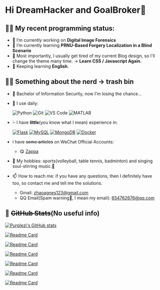 # Hi DreamHacker and GoalBroker👋

## 👩‍💻 My recent programming status:
<!--START_SECTION:waka-->
- 🔭 I’m currently working on **Digital Image Forensics**
- 🌱 I’m currently learning **PRNU-Based Forgery Localization in a Blind Scenario**
- 🤔 Most importantly, I usually get tired of my current Blog design, so I'll change the theme many time. → **Learn CSS / Javascript Again.**
- 📕 Keeping learning **English**.
<!--END_SECTION:waka-->

## 🙇‍♀️ Something about the nerd → trash bin

- 👀 Bachelor of Information Security, now I'm losing the chance...
- 🚀 I use daily:
  
  ![Python](https://img.shields.io/badge/-Python-8fcfd1?style=plastic&logo=Python)
  ![Git](https://img.shields.io/badge/-Git-black?style=plastic&logo=git)
  ![VS Code](https://img.shields.io/badge/-VS%20Code-007ACC?style=plastic&logo=visual-studio-code)
  ![MATLAB](https://img.shields.io/badge/-MATLAB-yellow)
- 💦 I have **little**(you know what I mean) experience in:
  
  [![Flask](https://img.shields.io/badge/-Flask-000000?style=flat-square&logo=Flask&logoColor=ffffff)](https://flask.palletsprojects.com/)
  [![MySQL](https://img.shields.io/badge/-MySQL-4479A1?style=flat-square&logo=MySQL&logoColor=ffffff)](https://www.mysql.com/)
  [![MongoDB](https://img.shields.io/badge/-MongoDB-47A248?style=flat-square&logo=MongoDB&logoColor=ffffff)](https://www.mongodb.com/)
  [![Docker](https://img.shields.io/badge/-Docker-2496ED?style=flat-square&logo=docker&logoColor=ffffff)](https://www.docker.com/)

- I have ~~some articles~~ on WeChat Official Accounts:
  - 😋 [Zappa](https://mp.weixin.qq.com/s/ltsdaXfOnlXIL3j9WStRCA)
- 👯 My hobbies: sports(volleyball, table tennis, badminton) and singing soul-stirring music.👰
- 📫 How to reach me: if you have any questions, then I definitely have too, so contact me and tell me the solutions.
  - Gmail: zhaoagnes123@gmail.com
  - QQ Email(Spam warning👊, I mean my email): 654762676@qq.com

## 🍚 ~~GitHub Stats~~(No useful info)

[![Purplezi's GitHub stats](https://github-readme-stats.vercel.app/api?username=purplezi&show_icons=true&theme=radical)](https://github.com/purplezi/github-readme-stats)

[![Readme Card](https://github-readme-stats.vercel.app/api/pin/?username=purplezi&repo=purplezi.github.io)](https://github.com/purplezi/purplezi.github.io)

[![Readme Card](https://github-readme-stats.vercel.app/api/pin/?username=purplezi&repo=Software-and-System-Security)](https://github.com/purplezi/Software-and-System-Security)

[![Readme Card](https://github-readme-stats.vercel.app/api/pin/?username=purplezi&repo=Security-Development-Lifecycle)](https://github.com/purplezi/Security-Development-Lifecycle)

[![Readme Card](https://github-readme-stats.vercel.app/api/pin/?username=purplezi&repo=Gople)](https://github.com/purplezi/Gople)

[![Readme Card](https://github-readme-stats.vercel.app/api/pin/?username=CUCCS&repo=2019-NS-Public-purplezi)](https://github.com/CUCCS/2019-NS-Public-purplezi)

[![Readme Card](https://github-readme-stats.vercel.app/api/pin/?username=purplezi&repo=Sorenson)](https://github.com/purplezi/Sorenson)
